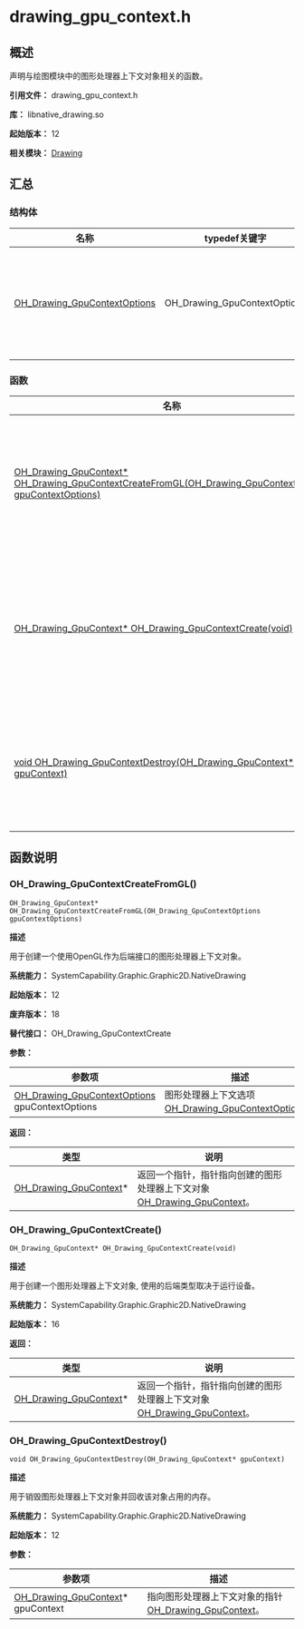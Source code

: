 # drawing_gpu_context.h

## 概述

声明与绘图模块中的图形处理器上下文对象相关的函数。

**引用文件：** drawing_gpu_context.h

**库：** libnative_drawing.so

**起始版本：** 12

**相关模块：** [Drawing](capi-drawing.md)

## 汇总

### 结构体

| 名称 | typedef关键字 | 描述 |
| -- | -- | -- |
| [OH_Drawing_GpuContextOptions](capi-oh-drawing-gpucontextoptions.md) | OH_Drawing_GpuContextOptions | 定义有关图形处理器上下文的选项。 |

### 函数

| 名称 | 描述 |
| -- | -- |
| [OH_Drawing_GpuContext* OH_Drawing_GpuContextCreateFromGL(OH_Drawing_GpuContextOptions gpuContextOptions)](#oh_drawing_gpucontextcreatefromgl) | 用于创建一个使用OpenGL作为后端接口的图形处理器上下文对象。 |
| [OH_Drawing_GpuContext* OH_Drawing_GpuContextCreate(void)](#oh_drawing_gpucontextcreate) | 用于创建一个图形处理器上下文对象, 使用的后端类型取决于运行设备。 |
| [void OH_Drawing_GpuContextDestroy(OH_Drawing_GpuContext* gpuContext)](#oh_drawing_gpucontextdestroy) | 用于销毁图形处理器上下文对象并回收该对象占用的内存。 |

## 函数说明

### OH_Drawing_GpuContextCreateFromGL()

```
OH_Drawing_GpuContext* OH_Drawing_GpuContextCreateFromGL(OH_Drawing_GpuContextOptions gpuContextOptions)
```

**描述**

用于创建一个使用OpenGL作为后端接口的图形处理器上下文对象。

**系统能力：** SystemCapability.Graphic.Graphic2D.NativeDrawing

**起始版本：** 12

**废弃版本：** 18

**替代接口：** OH_Drawing_GpuContextCreate


**参数：**

| 参数项 | 描述 |
| -- | -- |
| [OH_Drawing_GpuContextOptions](capi-oh-drawing-gpucontextoptions.md) gpuContextOptions | 图形处理器上下文选项[OH_Drawing_GpuContextOptions](capi-oh-drawing-gpucontextoptions.md)。 |

**返回：**

| 类型 | 说明 |
| -- | -- |
| [OH_Drawing_GpuContext](capi-oh-drawing-gpucontext.md)* | 返回一个指针，指针指向创建的图形处理器上下文对象[OH_Drawing_GpuContext](capi-oh-drawing-gpucontext.md)。 |

### OH_Drawing_GpuContextCreate()

```
OH_Drawing_GpuContext* OH_Drawing_GpuContextCreate(void)
```

**描述**

用于创建一个图形处理器上下文对象, 使用的后端类型取决于运行设备。

**系统能力：** SystemCapability.Graphic.Graphic2D.NativeDrawing

**起始版本：** 16

**返回：**

| 类型 | 说明 |
| -- | -- |
| [OH_Drawing_GpuContext](capi-oh-drawing-gpucontext.md)* | 返回一个指针，指针指向创建的图形处理器上下文对象[OH_Drawing_GpuContext](capi-oh-drawing-gpucontext.md)。 |

### OH_Drawing_GpuContextDestroy()

```
void OH_Drawing_GpuContextDestroy(OH_Drawing_GpuContext* gpuContext)
```

**描述**

用于销毁图形处理器上下文对象并回收该对象占用的内存。

**系统能力：** SystemCapability.Graphic.Graphic2D.NativeDrawing

**起始版本：** 12


**参数：**

| 参数项 | 描述 |
| -- | -- |
| [OH_Drawing_GpuContext](capi-oh-drawing-gpucontext.md)* gpuContext | 指向图形处理器上下文对象的指针[OH_Drawing_GpuContext](capi-oh-drawing-gpucontext.md)。 |


